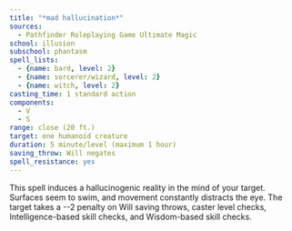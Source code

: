 ```yaml
---
title: "*mad hallucination*"
sources:
  - Pathfinder Roleplaying Game Ultimate Magic
school: illusion
subschool: phantasm
spell_lists:
  - {name: bard, level: 2}
  - {name: sorcerer/wizard, level: 2}
  - {name: witch, level: 2}
casting_time: 1 standard action
components:
  - V
  - S
range: close (20 ft.)
target: one humanoid creature
duration: 5 minute/level (maximum 1 hour)
saving_throw: Will negates
spell_resistance: yes
---
```


This spell induces a hallucinogenic reality in the mind of your target. Surfaces seem to swim, and movement constantly distracts the eye. The target takes a --2 penalty on Will saving throws, caster level checks, Intelligence-based skill checks, and Wisdom-based skill checks.

